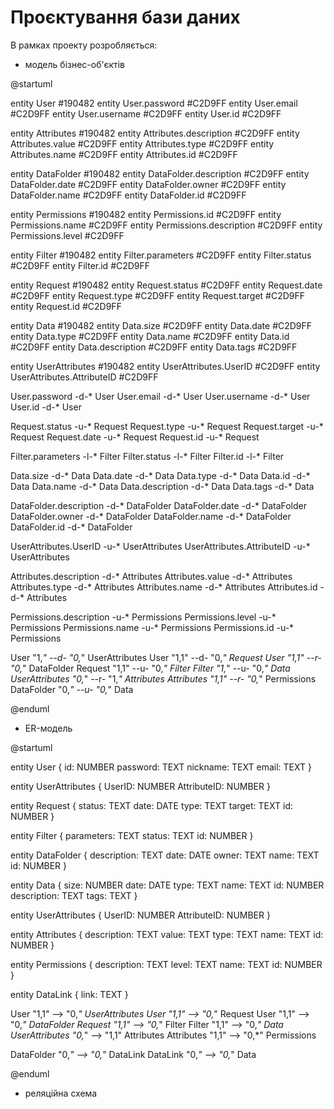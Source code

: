 # Проєктування бази даних

В рамках проекту розробляється:

- модель бізнес-об'єктів

@startuml

entity User  #190482
entity User.password  #C2D9FF
entity User.email #C2D9FF
entity User.username #C2D9FF
entity User.id #C2D9FF

entity Attributes  #190482
entity Attributes.description  #C2D9FF
entity Attributes.value #C2D9FF
entity Attributes.type #C2D9FF
entity Attributes.name #C2D9FF
entity Attributes.id #C2D9FF

entity DataFolder  #190482
entity DataFolder.description  #C2D9FF
entity DataFolder.date #C2D9FF
entity DataFolder.owner #C2D9FF
entity DataFolder.name #C2D9FF
entity DataFolder.id #C2D9FF

entity Permissions  #190482
entity Permissions.id  #C2D9FF
entity Permissions.name #C2D9FF
entity Permissions.description #C2D9FF
entity Permissions.level #C2D9FF

entity Filter  #190482
entity Filter.parameters  #C2D9FF
entity Filter.status  #C2D9FF
entity Filter.id  #C2D9FF

entity Request  #190482
entity Request.status  #C2D9FF
entity Request.date  #C2D9FF
entity Request.type #C2D9FF
entity Request.target #C2D9FF
entity Request.id #C2D9FF

entity Data  #190482
entity Data.size  #C2D9FF
entity Data.date  #C2D9FF
entity Data.type #C2D9FF
entity Data.name #C2D9FF
entity Data.id #C2D9FF
entity Data.description #C2D9FF
entity Data.tags #C2D9FF

entity UserAttributes  #190482
entity UserAttributes.UserID  #C2D9FF
entity UserAttributes.AttributeID #C2D9FF

User.password -d-* User
User.email -d-* User
User.username -d-* User
User.id -d-* User

Request.status -u-* Request
Request.type -u-* Request
Request.target -u-* Request
Request.date -u-* Request
Request.id -u-* Request

Filter.parameters -l-* Filter
Filter.status -l-* Filter
Filter.id -l-* Filter

Data.size -d-* Data
Data.date -d-* Data
Data.type -d-* Data
Data.id -d-* Data
Data.name -d-* Data
Data.description -d-* Data
Data.tags -d-* Data

DataFolder.description -d-* DataFolder
DataFolder.date -d-* DataFolder
DataFolder.owner -d-* DataFolder
DataFolder.name -d-* DataFolder
DataFolder.id -d-* DataFolder


UserAttributes.UserID -u-* UserAttributes
UserAttributes.AttributeID -u-* UserAttributes

Attributes.description -d-* Attributes
Attributes.value -d-* Attributes
Attributes.type -d-* Attributes
Attributes.name -d-* Attributes
Attributes.id -d-* Attributes

Permissions.description -u-* Permissions
Permissions.level -u-* Permissions
Permissions.name -u-* Permissions
Permissions.id -u-* Permissions

User "1,*" --d- "0,*" UserAttributes
User "1,1" --d- "0,*" Request
User "1,1" --r- "0,*" DataFolder
Request "1,1" --u- "0,*" Filter
Filter "1,*" --u- "0,*" Data
UserAttributes "0,*" --r- "1,*" Attributes
Attributes "1,1" --r- "0,*" Permissions
DataFolder "0,*" --u- "0,*" Data 


@enduml

- ER-модель

@startuml

entity User  {
    id: NUMBER
    password: TEXT
    nickname: TEXT
    email: TEXT
}

entity UserAttributes  {
    UserID: NUMBER
    AttributeID: NUMBER
}

entity Request  {
    status: TEXT
    date: DATE
    type: TEXT
    target: TEXT
    id: NUMBER
}

entity Filter  {
    parameters: TEXT
    status: TEXT
    id: NUMBER
}

entity DataFolder  {
    description: TEXT
    date: DATE
    owner: TEXT
    name: TEXT
    id: NUMBER
}

entity Data  {
    size: NUMBER
    date: DATE
    type: TEXT
    name: TEXT
    id: NUMBER
    description: TEXT
    tags: TEXT
}

entity UserAttributes  {
    UserID: NUMBER
    AttributeID: NUMBER
}

entity Attributes  {
    description: TEXT
    value: TEXT
    type: TEXT
    name: TEXT
    id: NUMBER
}

entity Permissions  {
    description: TEXT
    level: TEXT
    name: TEXT
    id: NUMBER
}

entity DataLink  {
    link: TEXT
}

User "1,1" --> "0,*" UserAttributes
User "1,1" --> "0,*" Request
User "1,1" --> "0,*" DataFolder
Request "1,1" --> "0,*" Filter
Filter "1,1" --> "0,*" Data
UserAttributes "0,*" --> "1,1" Attributes
Attributes "1,1" --> "0,*" Permissions

DataFolder "0,*" --> "0,*" DataLink
DataLink "0,*" --> "0,*" Data

@enduml

- реляційна схема
